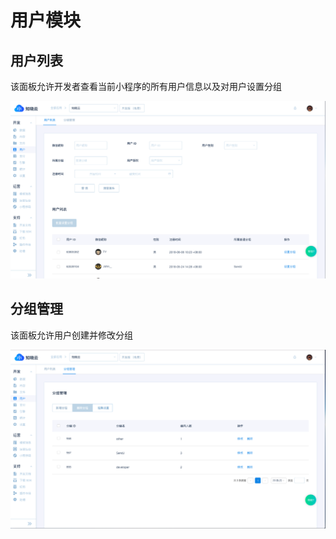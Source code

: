 # 用户模块

## 用户列表

该面板允许开发者查看当前小程序的所有用户信息以及对用户设置分组

![小程序用户列表](/1.x/images/dashboard/user-user-list.png)

## 分组管理

该面板允许用户创建并修改分组

![分组管理](/1.x/images/dashboard/user-user-group.png)